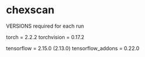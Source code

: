 # chexscan

VERSIONS required for each run 

torch = 2.2.2
torchvision = 0.17.2 

tensorflow = 2.15.0 (2.13.0)
tensorflow_addons = 0.22.0